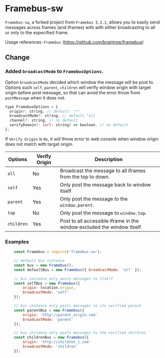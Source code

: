 # Framebus-sw

`Framebus-sw`, a forked project from `Framebus 5.1.2`, allows you to easily send messages across frames (and iframes) with with either broadcasting to all or only to the especified frame.

Usage references: `Framebus` (https://github.com/braintree/framebus)

## Change

### Added `broadcastMode` to `FramebusOptions`.

Option `broadcastMode` decided which window the message will be post to. Options such `self`, `parent`, `children` will verify window origin with target origin before post message, so that can avoid the error throw from `postMessage` when it does not.

```js
type FramebusOptions = {
  origin?: string, // default: "*"
  broadcastMode?: string, // default "all
  channel?: string, // no default
  verifyDomain?: (url: string) => boolean, // no default
};
```

If `Verify Origin` is `No`, it will throw error to web console when window origin does not match with target origin.

| Options    | Verify Origin | Description                                                             |
| ---------- | ------------- | ----------------------------------------------------------------------- |
| `all`      | No            | Broadcast the message to all iframes from the top to down.              |
| `self`     | Yes           | Only post the message back to window itself                             |
| `parent`   | Yes           | Only post the message to the `window.parent`.                           |
| `top`      | No            | Only post the message to `window.top`.                                  |
| `children` | Yes           | Post to all accessible iframe in the window excluded the window itself. |

### Examples

```js
    const Framebus = require('framebus-sw');

    // default bus instance
    const bus = new Framebus();
    const defaultBus = new Framebus({ broadcastMode: 'all' });

    // bus instance only posts messages to itself
    const selfBus = new Framebus({
        origin: location.origin,
        broadcastMode: 'self'
    });

    // bus instance only posts messages to its verified parent
    const parentBus = new Framebus({
        origin: 'http://parent_origin.com'
        broadcastMode: 'parent'
    });

    // bus instance only posts messages to the verified children
    const childrenBus = new Framebus({
        origin: 'http://children_1.com'
        broadcastMode: 'children'
    });
```
